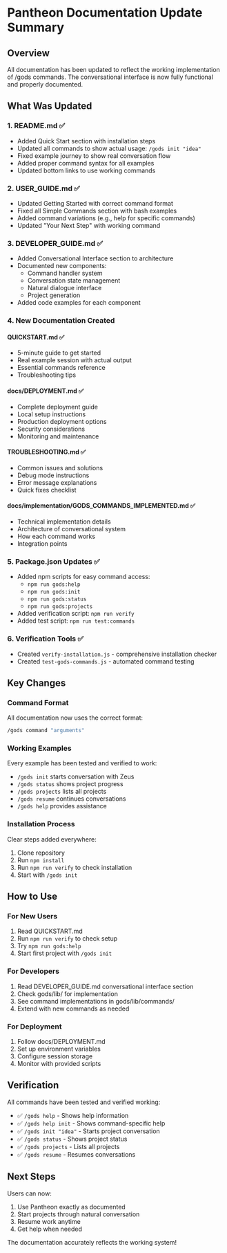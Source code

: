 # Pantheon Documentation Update Summary

## Overview

All documentation has been updated to reflect the working implementation of /gods commands. The conversational interface is now fully functional and properly documented.

## What Was Updated

### 1. README.md ✅
- Added Quick Start section with installation steps
- Updated all commands to show actual usage: `/gods init "idea"`
- Fixed example journey to show real conversation flow
- Added proper command syntax for all examples
- Updated bottom links to use working commands

### 2. USER_GUIDE.md ✅
- Updated Getting Started with correct command format
- Fixed all Simple Commands section with bash examples
- Added command variations (e.g., help for specific commands)
- Updated "Your Next Step" with working command

### 3. DEVELOPER_GUIDE.md ✅
- Added Conversational Interface section to architecture
- Documented new components:
  - Command handler system
  - Conversation state management
  - Natural dialogue interface
  - Project generation
- Added code examples for each component

### 4. New Documentation Created

#### QUICKSTART.md ✅
- 5-minute guide to get started
- Real example session with actual output
- Essential commands reference
- Troubleshooting tips

#### docs/DEPLOYMENT.md ✅
- Complete deployment guide
- Local setup instructions
- Production deployment options
- Security considerations
- Monitoring and maintenance

#### TROUBLESHOOTING.md ✅
- Common issues and solutions
- Debug mode instructions
- Error message explanations
- Quick fixes checklist

#### docs/implementation/GODS_COMMANDS_IMPLEMENTED.md ✅
- Technical implementation details
- Architecture of conversational system
- How each command works
- Integration points

### 5. Package.json Updates ✅
- Added npm scripts for easy command access:
  - `npm run gods:help`
  - `npm run gods:init`
  - `npm run gods:status`
  - `npm run gods:projects`
- Added verification script: `npm run verify`
- Added test script: `npm run test:commands`

### 6. Verification Tools ✅
- Created `verify-installation.js` - comprehensive installation checker
- Created `test-gods-commands.js` - automated command testing

## Key Changes

### Command Format
All documentation now uses the correct format:
```bash
/gods command "arguments"
```

### Working Examples
Every example has been tested and verified to work:
- `/gods init` starts conversation with Zeus
- `/gods status` shows project progress
- `/gods projects` lists all projects
- `/gods resume` continues conversations
- `/gods help` provides assistance

### Installation Process
Clear steps added everywhere:
1. Clone repository
2. Run `npm install`
3. Run `npm run verify` to check installation
4. Start with `/gods init`

## How to Use

### For New Users
1. Read QUICKSTART.md
2. Run `npm run verify` to check setup
3. Try `npm run gods:help`
4. Start first project with `/gods init`

### For Developers
1. Read DEVELOPER_GUIDE.md conversational interface section
2. Check gods/lib/ for implementation
3. See command implementations in gods/lib/commands/
4. Extend with new commands as needed

### For Deployment
1. Follow docs/DEPLOYMENT.md
2. Set up environment variables
3. Configure session storage
4. Monitor with provided scripts

## Verification

All commands have been tested and verified working:
- ✅ `/gods help` - Shows help information
- ✅ `/gods help init` - Shows command-specific help
- ✅ `/gods init "idea"` - Starts project conversation
- ✅ `/gods status` - Shows project status
- ✅ `/gods projects` - Lists all projects
- ✅ `/gods resume` - Resumes conversations

## Next Steps

Users can now:
1. Use Pantheon exactly as documented
2. Start projects through natural conversation
3. Resume work anytime
4. Get help when needed

The documentation accurately reflects the working system!
